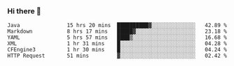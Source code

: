 ### Hi there 👋

<!--
**urzz/urzz** is a ✨ _special_ ✨ repository because its `README.md` (this file) appears on your GitHub profile.

Here are some ideas to get you started:

- 🔭 I’m currently working on ...
- 🌱 I’m currently learning ...
- 👯 I’m looking to collaborate on ...
- 🤔 I’m looking for help with ...
- 💬 Ask me about ...
- 📫 How to reach me: ...
- 😄 Pronouns: ...
- ⚡ Fun fact: ...
-->

<!--START_SECTION:waka-->

```text
Java               15 hrs 20 mins  ██████████▓░░░░░░░░░░░░░░   42.89 %
Markdown           8 hrs 17 mins   █████▓░░░░░░░░░░░░░░░░░░░   23.18 %
YAML               5 hrs 57 mins   ████▒░░░░░░░░░░░░░░░░░░░░   16.68 %
XML                1 hr 31 mins    █░░░░░░░░░░░░░░░░░░░░░░░░   04.28 %
CFEngine3          1 hr 30 mins    █░░░░░░░░░░░░░░░░░░░░░░░░   04.24 %
HTTP Request       51 mins         ▓░░░░░░░░░░░░░░░░░░░░░░░░   02.42 %
```

<!--END_SECTION:waka-->
